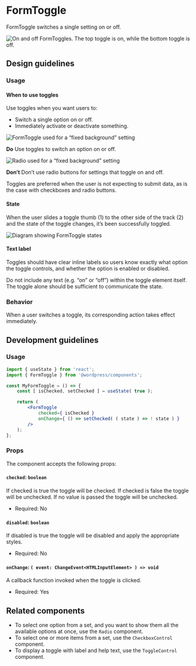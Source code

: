 # FormToggle

FormToggle switches a single setting on or off.

![On and off FormToggles. The top toggle is on, while the bottom toggle is off.](https://wordpress.org/gutenberg/files/2019/01/Toggle.jpg)

## Design guidelines

### Usage

#### When to use toggles

Use toggles when you want users to:

-   Switch a single option on or off.
-   Immediately activate or deactivate something.

![FormToggle used for a “fixed background” setting](https://wordpress.org/gutenberg/files/2019/01/Toggle-Do.jpg)

**Do**
Use toggles to switch an option on or off.

![Radio used for a “fixed background” setting](https://wordpress.org/gutenberg/files/2019/01/Toggle-Dont.jpg)

**Don’t**
Don’t use radio buttons for settings that toggle on and off.

Toggles are preferred when the user is not expecting to submit data, as is the case with checkboxes and radio buttons.

#### State

When the user slides a toggle thumb (1) to the other side of the track (2) and the state of the toggle changes, it’s been successfully toggled.

![Diagram showing FormToggle states](https://wordpress.org/gutenberg/files/2019/01/Toggle-Diagram.jpg)

#### Text label

Toggles should have clear inline labels so users know exactly what option the toggle controls, and whether the option is enabled or disabled.

Do not include any text (e.g. “on” or “off”) within the toggle element itself. The toggle alone should be sufficient to communicate the state.

### Behavior

When a user switches a toggle, its corresponding action takes effect immediately.

## Development guidelines

### Usage

```jsx
import { useState } from 'react';
import { FormToggle } from '@wordpress/components';

const MyFormToggle = () => {
	const [ isChecked, setChecked ] = useState( true );

	return (
		<FormToggle
			checked={ isChecked }
			onChange={ () => setChecked( ( state ) => ! state ) }
		/>
	);
};
```

### Props

The component accepts the following props:

#### `checked`: `boolean`

If checked is true the toggle will be checked. If checked is false the toggle will be unchecked.
If no value is passed the toggle will be unchecked.

-   Required: No

#### `disabled`: `boolean`

If disabled is true the toggle will be disabled and apply the appropriate styles.

-   Required: No

#### `onChange`: `( event: ChangeEvent<HTMLInputElement> ) => void`

A callback function invoked when the toggle is clicked.

-   Required: Yes

## Related components

-   To select one option from a set, and you want to show them all the available options at once, use the `Radio` component.
-   To select one or more items from a set, use the `CheckboxControl` component.
-   To display a toggle with label and help text, use the `ToggleControl` component.
